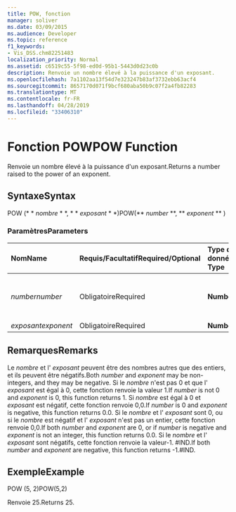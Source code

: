 ```yaml
---
title: POW, fonction
manager: soliver
ms.date: 03/09/2015
ms.audience: Developer
ms.topic: reference
f1_keywords:
- Vis_DSS.chm82251483
localization_priority: Normal
ms.assetid: c6519c55-5f98-ed0d-95b1-5443d0d23c0b
description: Renvoie un nombre élevé à la puissance d'un exposant.
ms.openlocfilehash: 7a1102aa13f54d7e323247b83af3732ebb63acf4
ms.sourcegitcommit: 8657170d071f9bcf680aba50b9c07f2a4fb82283
ms.translationtype: MT
ms.contentlocale: fr-FR
ms.lasthandoff: 04/28/2019
ms.locfileid: "33406310"
---
```

# <a name="pow-function"></a><span data-ttu-id="6d4b5-103">Fonction POW</span><span class="sxs-lookup"><span data-stu-id="6d4b5-103">POW Function</span></span>

<span data-ttu-id="6d4b5-104">Renvoie un nombre élevé à la puissance d'un exposant.</span><span class="sxs-lookup"><span data-stu-id="6d4b5-104">Returns a number raised to the power of an exponent.</span></span>
  
## <a name="syntax"></a><span data-ttu-id="6d4b5-105">Syntaxe</span><span class="sxs-lookup"><span data-stu-id="6d4b5-105">Syntax</span></span>

<span data-ttu-id="6d4b5-106">POW (\* \* *nombre* \* \*, \* \* *exposant* \* \*)</span><span class="sxs-lookup"><span data-stu-id="6d4b5-106">POW(\*\* *number* \*\*, \*\* *exponent* \*\* )</span></span> 
  
### <a name="parameters"></a><span data-ttu-id="6d4b5-107">Paramètres</span><span class="sxs-lookup"><span data-stu-id="6d4b5-107">Parameters</span></span>

|<span data-ttu-id="6d4b5-108">**Nom**</span><span class="sxs-lookup"><span data-stu-id="6d4b5-108">**Name**</span></span>|<span data-ttu-id="6d4b5-109">**Requis/Facultatif**</span><span class="sxs-lookup"><span data-stu-id="6d4b5-109">**Required/Optional**</span></span>|<span data-ttu-id="6d4b5-110">**Type de données**</span><span class="sxs-lookup"><span data-stu-id="6d4b5-110">**Data Type**</span></span>|<span data-ttu-id="6d4b5-111">**Description**</span><span class="sxs-lookup"><span data-stu-id="6d4b5-111">**Description**</span></span>|
|:-----|:-----|:-----|:-----|
| <span data-ttu-id="6d4b5-112">_number_</span><span class="sxs-lookup"><span data-stu-id="6d4b5-112">_number_</span></span> <br/> |<span data-ttu-id="6d4b5-113">Obligatoire</span><span class="sxs-lookup"><span data-stu-id="6d4b5-113">Required</span></span>  <br/> |<span data-ttu-id="6d4b5-114">**Number**</span><span class="sxs-lookup"><span data-stu-id="6d4b5-114">**Number**</span></span> <br/> |<span data-ttu-id="6d4b5-115">Nombre à élever à la puissance d’un exposant</span><span class="sxs-lookup"><span data-stu-id="6d4b5-115">The number to raise to the power of an exponent.</span></span>  <br/> |
| <span data-ttu-id="6d4b5-116">_exposant_</span><span class="sxs-lookup"><span data-stu-id="6d4b5-116">_exponent_</span></span> <br/> |<span data-ttu-id="6d4b5-117">Obligatoire</span><span class="sxs-lookup"><span data-stu-id="6d4b5-117">Required</span></span>  <br/> |<span data-ttu-id="6d4b5-118">**Number**</span><span class="sxs-lookup"><span data-stu-id="6d4b5-118">**Number**</span></span> <br/> |<span data-ttu-id="6d4b5-119">Exposant</span><span class="sxs-lookup"><span data-stu-id="6d4b5-119">The exponent.</span></span>  <br/> |
   
## <a name="remarks"></a><span data-ttu-id="6d4b5-120">Remarques</span><span class="sxs-lookup"><span data-stu-id="6d4b5-120">Remarks</span></span>

<span data-ttu-id="6d4b5-121">Le _nombre_ et l' _exposant_ peuvent être des nombres autres que des entiers, et ils peuvent être négatifs.</span><span class="sxs-lookup"><span data-stu-id="6d4b5-121">Both  _number_ and  _exponent_ may be non-integers, and they may be negative.</span></span> <span data-ttu-id="6d4b5-122">Si le _nombre_ n'est pas 0 et que l' _exposant_ est égal à 0, cette fonction renvoie la valeur 1.</span><span class="sxs-lookup"><span data-stu-id="6d4b5-122">If  _number_ is not 0 and  _exponent_ is 0, this function returns 1.</span></span> <span data-ttu-id="6d4b5-123">Si _nombre_ est égal à 0 et _exposant_ est négatif, cette fonction renvoie 0,0.</span><span class="sxs-lookup"><span data-stu-id="6d4b5-123">If  _number_ is 0 and  _exponent_ is negative, this function returns 0.0.</span></span> <span data-ttu-id="6d4b5-124">Si le _nombre_ et l' _exposant_ sont 0, ou si le _nombre_ est négatif et l' _exposant_ n'est pas un entier, cette fonction renvoie 0,0.</span><span class="sxs-lookup"><span data-stu-id="6d4b5-124">If both  _number_ and  _exponent_ are 0, or if  _number_ is negative and  _exponent_ is not an integer, this function returns 0.0.</span></span> <span data-ttu-id="6d4b5-125">Si le _nombre_ et l' _exposant_ sont négatifs, cette fonction renvoie la valeur-1. #IND.</span><span class="sxs-lookup"><span data-stu-id="6d4b5-125">If both  _number_ and  _exponent_ are negative, this function returns -1.#IND.</span></span> 
  
## <a name="example"></a><span data-ttu-id="6d4b5-126">Exemple</span><span class="sxs-lookup"><span data-stu-id="6d4b5-126">Example</span></span>

<span data-ttu-id="6d4b5-127">POW (5, 2)</span><span class="sxs-lookup"><span data-stu-id="6d4b5-127">POW(5,2)</span></span> 
  
<span data-ttu-id="6d4b5-128">Renvoie 25.</span><span class="sxs-lookup"><span data-stu-id="6d4b5-128">Returns 25.</span></span> 
  

